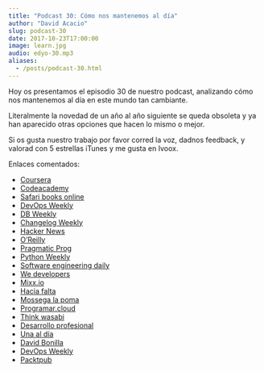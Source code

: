 ```yaml
---
title: "Podcast 30: Cómo nos mantenemos al día"
author: "David Acacio"
slug: podcast-30
date: 2017-10-23T17:00:00
image: learn.jpg
audio: edyo-30.mp3
aliases:
  - /posts/podcast-30.html
---
```


Hoy os presentamos el episodio 30 de nuestro podcast, analizando cómo nos mantenemos al día en este mundo tan cambiante.

<!--more-->

Literalmente la novedad de un año al año siguiente se queda obsoleta y ya han aparecido otras opciones que hacen lo mismo o mejor.

Si os gusta nuestro trabajo por favor corred la voz, dadnos feedback, y valorad con 5 estrellas iTunes y me gusta en Ivoox.

Enlaces comentados:

 * [Coursera](https://www.coursera.org/)
 * [Codeacademy](https://www.codecademy.com/)
 * [Safari books online](https://www.safaribooksonline.com/)
 * [DevOps Weekly](http://www.devopsweekly.com/)
 * [DB Weekly](https://dbweekly.com/)
 * [Changelog Weekly](https://changelog.com/weekly)
 * [Hacker News](https://thehackernews.com/)
 * [O’Reilly](https://www.oreilly.com/)
 * [Pragmatic Prog](https://pragprog.com/)
 * [Python Weekly](https://www.pythonweekly.com/)
 * [Software engineering daily](https://softwareengineeringdaily.com/)
 * [We developers](http://wedevelopers.com/)
 * [Mixx.io](https://mixx.io/)
 * [Hacia falta](https://haciafalta.com/)
 * [Mossega la poma](https://mossegalapoma.cat/)
 * [Programar.cloud](https://programar.cloud/)
 * [Think wasabi](http://thinkwasabi.com/)
 * [Desarrollo profesional](https://pantaloni.es/category/podcast/)
 * [Una al día](http://unaaldia.hispasec.com/)
 * [David Bonilla](https://www.bonilista.com/)
 * [DevOps Weekly](http://www.devopsweekly.com/)
 * [Packtpub](https://www.packtpub.com/packt/offers/free-learning)
